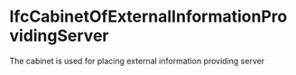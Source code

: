 IfcCabinetOfExternalInformationProvidingServer
==============================================
The cabinet is used for placing external information providing server


